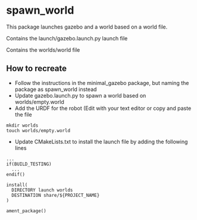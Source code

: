 # spawn_world

This package launches gazebo and a world based on a world file.

Contains the launch/gazebo.launch.py launch file

Contains the worlds/world file

## How to recreate
- Follow the instructions in the minimal_gazebo package, but naming the package as spawn_world instead
- Update gazebo.launch.py to spawn a world based on worlds/empty.world
- Add the URDF for the robot (Edit with your text editor or copy and paste the file
```
mkdir worlds
touch worlds/empty.world
```
- Update CMakeLists.txt to install the launch file by adding the following lines

```
...
if(BUILD_TESTING)
  ...
endif()

install(
  DIRECTORY launch worlds
  DESTINATION share/${PROJECT_NAME}
)

ament_package()
```
